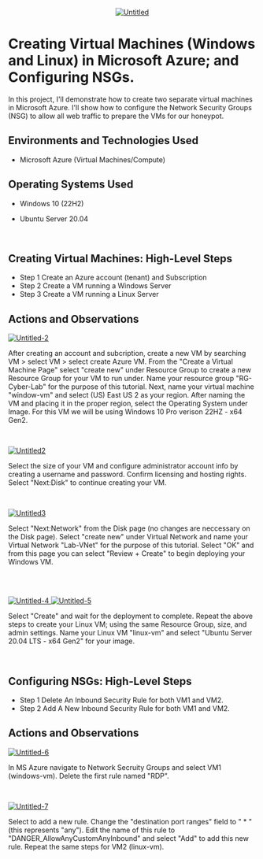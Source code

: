 <p align="center">
<a href= "https://ibb.co/JcgmV4N"><img src="https://i.ibb.co/mRgbkwm/Untitled.png" alt="Untitled" border="0"></a>
</p>

<h1>Creating Virtual Machines (Windows and Linux) in Microsoft Azure; and Configuring NSGs. </h1>
In this project, I'll demonstrate how to create two separate virtual machines in Microsoft Azure. I'll show how to configure the Network Security Groups (NSG) to allow all web traffic to prepare the VMs for our honeypot. <br />


<h2>Environments and Technologies Used</h2>

- Microsoft Azure (Virtual Machines/Compute)

<h2>Operating Systems Used </h2>

- Windows 10 (22H2)
- Ubuntu Server 20.04


  <br/>

<h2> Creating Virtual Machines: High-Level Steps</h2>

- Step 1 Create an Azure account (tenant) and Subscription
- Step 2 Create a VM running a Windows Server
- Step 3 Create a VM running a Linux Server
  

<h2>Actions and Observations</h2>
<p>
<a href="https://ibb.co/3N9HbwG"><img src="https://i.ibb.co/Phv8yR3/Untitled-2.png" alt="Untitled-2" border="0"></a>

</p>
<p>
After creating an account and subcription, create a new VM by searching VM > select VM > select create Azure VM. From the "Create a Virtual Machine Page" select "create new" under Resource Group to create a new Resource Group for your VM to run under. Name your resource group "RG-Cyber-Lab" for the purpose of this tutorial. Next, name your virtual machine "window-vm" and select (US) East US 2 as your region. After naming the VM and placing it in the proper region, select the Operating System under Image. For this VM we will be using Windows 10 Pro verison 22HZ - x64 Gen2. 
</p>
<br />
<p>
<a href="https://ibb.co/37DLyXP"><img src="https://i.ibb.co/L8L2zws/Untitled2.png" alt="Untitled2" border="0"></a>

</p>
<p>
Select the size of your VM and configure administrator account info by creating a username and password. Confirm licensing and hosting rights. Select "Next:Disk" to continue creating your VM. 
</p>
<br />

<p>
<a href="https://ibb.co/Sysydrn"><img src="https://i.ibb.co/h979ZfW/Untitled3.png" alt="Untitled3" border="0"></a>
</p>
<p>
Select "Next:Network" from the Disk page (no changes are neccessary on the Disk page). Select "create new" under Virtual Network and name your Virtual Network "Lab-VNet" for the purpose of this tutorial. Select "OK" and from this page you can select "Review + Create" to begin deploying your Windows VM. 
</p>
<br />

<br />

<p>
  

<a href="https://ibb.co/VjtXJWP"><img src="https://i.ibb.co/YR3vP7q/Untitled-4.png" alt="Untitled-4" border="0"> <a href="https://ibb.co/frmj6KV"><img src="https://i.ibb.co/gtskqXb/Untitled-5.png" alt="Untitled-5" border="0"></a>
</p>
<p>
Select "Create" and wait for the deployment to complete. Repeat the above steps to create your Linux VM; using the same Resource Group, size, and admin settings. Name your Linux VM "linux-vm" and select "Ubuntu Server 20.04 LTS - x64 Gen2" for your image.
</p>
<br />

<h2>Configuring NSGs: High-Level Steps</h2>

- Step 1 Delete An Inbound Security Rule for both VM1 and VM2. 
- Step 2 Add A New Inbound Security Rule for both VM1 and VM2. 


<h2>Actions and Observations</h2>

<p>
<a href="https://ibb.co/w0mgMYj"><img src="https://i.ibb.co/znvxGND/Untitled-6.png" alt="Untitled-6" border="0"></a>
</p>
<p>
In MS Azure navigate to Network Secruity Groups and select VM1 (windows-vm). Delete the first rule named "RDP".
</p>
<br />

<p>
<a href="https://ibb.co/qBQyHSn"><img src="https://i.ibb.co/R2wvXFS/Untitled-7.png" alt="Untitled-7" border="0"></a>
</p>
<p>
Select to add a new rule. Change the "destination port ranges" field to " * " (this represents "any"). Edit the name of this rule to "DANGER_AllowAnyCustomAnyInbound" and select "Add" to add this new rule. Repeat the same steps for VM2 (linux-vm). 
</p>
<br />
